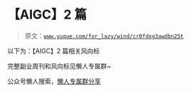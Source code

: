 # 【AIGC】2 篇

> 原文：[`www.yuque.com/for_lazy/wind/cr0fdxg3awdbn25t`](https://www.yuque.com/for_lazy/wind/cr0fdxg3awdbn25t)

以下为：【AIGC】2 篇相关风向标

完整副业周刊和风向标见懒人专属群~

公众号懒人搜索，[懒人专属群分享](https://lazybook.fun/#/blog/group)